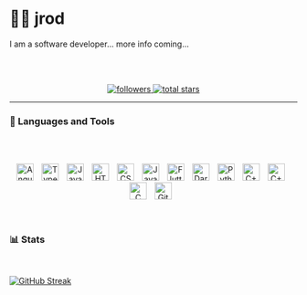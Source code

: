 # 🏄‍♂️ jrod

I am a software developer... more info coming...

<br /><br />
<p align="center">
  <a href="https://github.com/jkrod?tab=followers">
    <img alt="followers" title="Follow me on Github" src="https://custom-icon-badges.demolab.com/github/followers/jkrod?color=8EC07C&labelColor=55960c&style=for-the-badge&logo=person-add&label=Follow&logoColor=white"/>
  </a>
  <a href="https://github.com/jkrod?tab=repositories&sort=stargazers">
    <img alt="total stars" title="Total stars on GitHub" src="https://custom-icon-badges.demolab.com/github/stars/jkrod?color=FABD2F&style=for-the-badge&labelColor=FE8019&logo=star"/>
  </a>
</p>

---

### 🧰 Languages and Tools

<br /><br />
<section align="center">
 <img display="block" alt="Angular" width="30px" style="padding-right:10px;" src="https://cdn.jsdelivr.net/gh/devicons/devicon@latest/icons/angular/angular-original.svg" />          
 <img display="block" alt="TypeScript" width="30px" style="padding-right:10px;" src="https://cdn.jsdelivr.net/gh/devicons/devicon/icons/typescript/typescript-plain.svg" />
 <img display="block" alt="JavaScript" width="30px" style="padding-right:10px;" src="https://cdn.jsdelivr.net/gh/devicons/devicon/icons/javascript/javascript-plain.svg" />
 <img display="block" alt="HTML" width="30px" style="padding-right:10px;" src="https://cdn.jsdelivr.net/gh/devicons/devicon/icons/html5/html5-plain.svg" />
 <img display="block" alt="CSS" width="30px" style="padding-right:10px;" src="https://cdn.jsdelivr.net/gh/devicons/devicon/icons/css3/css3-plain.svg" />
 <img display="block" alt="Java" width="30px" style="padding-right:10px;" src="https://cdn.jsdelivr.net/gh/devicons/devicon/icons/java/java-original.svg" />
 <img display="block" alt="Flutter" width="30px" style="padding-right:10px;" src="https://cdn.jsdelivr.net/gh/devicons/devicon@latest/icons/flutter/flutter-original.svg" />
 <img display="block" alt="Dart" width="30px" style="padding-right:10px;" src="https://cdn.jsdelivr.net/gh/devicons/devicon@latest/icons/dart/dart-plain.svg" />          
 <img display="block" alt="Python" width="30px" style="padding-right:10px;" src="https://cdn.jsdelivr.net/gh/devicons/devicon/icons/python/python-plain.svg" />
 <img display="block" alt="C++" width="30px" style="padding-right:10px;" src="https://cdn.jsdelivr.net/gh/devicons/devicon/icons/cplusplus/cplusplus-line.svg" />
 <img display="block" alt="C++" width="30px" style="padding-right:10px;" src="https://cdn.jsdelivr.net/gh/devicons/devicon/icons/csharp/csharp-line.svg" />
 <img display="block" alt="C" width="30px" style="padding-right:10px;" src="https://cdn.jsdelivr.net/gh/devicons/devicon/icons/c/c-line.svg" />
 <img display="block" alt="GitHub" width="30px" style="padding-right:10px;" src="https://cdn.jsdelivr.net/gh/devicons/devicon/icons/github/github-original.svg" />
</section>
<br />

#

### 📊 Stats

<br />

<!-- [![GitHub Streak](https://streak-stats.demolab.com?user=jkrod&theme=catppuccin-latte&hide_border=true&date_format=j%20M%5B%20Y%5D&mode=weekly&card_width=1012)](https://git.io/streak-stats) -->
[![GitHub Streak](https://streak-stats.demolab.com?user=jkrod&theme=gruvbox&hide_border=true&date_format=j%20M%5B%20Y%5D&mode=daily&card_width=1012)](https://git.io/streak-stats)

#

[website]: www.jrod.dk
